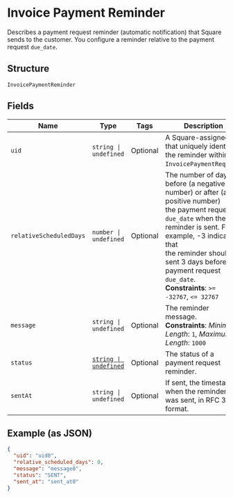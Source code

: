 
# Invoice Payment Reminder

Describes a payment request reminder (automatic notification) that Square sends
to the customer. You configure a reminder relative to the payment request
`due_date`.

## Structure

`InvoicePaymentReminder`

## Fields

| Name | Type | Tags | Description |
|  --- | --- | --- | --- |
| `uid` | `string \| undefined` | Optional | A Square-assigned ID that uniquely identifies the reminder within the<br>`InvoicePaymentRequest`. |
| `relativeScheduledDays` | `number \| undefined` | Optional | The number of days before (a negative number) or after (a positive number)<br>the payment request `due_date` when the reminder is sent. For example, -3 indicates that<br>the reminder should be sent 3 days before the payment request `due_date`.<br>**Constraints**: `>= -32767`, `<= 32767` |
| `message` | `string \| undefined` | Optional | The reminder message.<br>**Constraints**: *Minimum Length*: `1`, *Maximum Length*: `1000` |
| `status` | [`string \| undefined`](/doc/models/invoice-payment-reminder-status.md) | Optional | The status of a payment request reminder. |
| `sentAt` | `string \| undefined` | Optional | If sent, the timestamp when the reminder was sent, in RFC 3339 format. |

## Example (as JSON)

```json
{
  "uid": "uid0",
  "relative_scheduled_days": 0,
  "message": "message0",
  "status": "SENT",
  "sent_at": "sent_at0"
}
```

